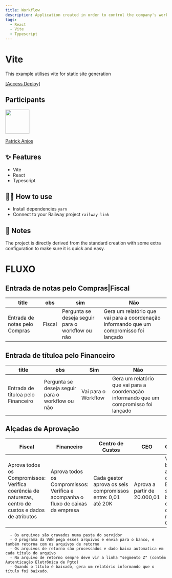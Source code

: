 ```yaml
---
title: Workflow
description: Application created in order to control the company's workflow
tags:
  - React
  - Vite
  - Typescript
---
```

# Vite
This example utilises vite for static site generation

[[Access Deploy]](https://workflow-app-production.up.railway.app/)

## Participants

[<img src="https://avatars.githubusercontent.com/u/69186374?v=4" width="75px;"/>](https://github.com/setxpro)

[Patrick Anjos](https://github.com/setxpro)
## ✨ Features

- Vite
- React
- Typescript

## 💁‍♀️ How to use

- Install dependencies `yarn`
- Connect to your Railway project `railway link`

## 📝 Notes

The project is directly derived from the standard creation with some extra configuration to make sure it is quick and easy.
# FLUXO 
## Entrada de notas pelo Compras|Fiscal

| title        | obs | sim       | Não |
| --------------| ------ | -------------- |-----|
| Entrada de notas pelo Compras|Fiscal     | Pergunta se deseja seguir para o workflow ou não   | Gera um relatório que vai para a coordenação informando que um compromisso foi lançado    |

## Entrada de títuloa pelo Financeiro

|title|obs|Sim|Não|
|-----|----|----|---|
|Entrada de títuloa pelo Financeiro|Pergunta se deseja seguir para o workflow ou não|Vai para o Workflow|Gera um relatório que vai para a coordenação informando que um compromisso foi lançado|

## Alçadas de Aprovação

|Fiscal|Financeiro|Centro de Custos|CEO|Compromissos|CNAB|
|------|----------|----------------|---|------------|----|
|Aprova todos os Compromissos: Verifica coerência de naturezas, centro de custos e dados de atributos|Aprova todos os Compromissos: Verifica e acompanha o fluxo de caixas da empresa|Cada gestor aprova os seis compromissos entre: 0,01 até 20K|Aprova a partir de 20.000,01|Vão para o banco com antecedência de até 01 dia. Ex.: Hoje seguem para o banco compromissos de hoje de manhã (03 e 04 de abril)|Os Títulos seguem como arquivo CNAB para o banco

```
  - Os arquivos são gravados numa pasta do servidor
  - O programa da VAN pega esses arquivos e envia para o banco, e também retorna com os arquivos de retorno
  - Os arquivos de retorno são processados e dado baixa automatica em cada título do arquivo
  - No arquivo de retorno sempre deve vir a linha "segmento Z" (contém Autenticação Eletrõnica de Pgto)
  - Quando o título é baixado, gera um relatório informando que o título foi baixado.
```